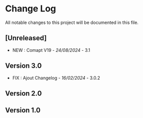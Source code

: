 # Change Log
All notable changes to this project will be documented in this file.

## [Unreleased]
- NEW : Comapt V19 - *24/08/2024* - 3.1

## Version 3.0
- FIX : Ajout Changelog  - *16/02/2024* - 3.0.2

## Version 2.0

## Version 1.0

